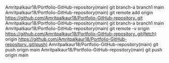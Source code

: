 Amritpalkaur18/Portfolio-GitHub-repository(main)
git branch-a
branch1
main
Amritpalkaur18/Portfolio-GitHub-repository(main)
git remote add origin https://github.com/Amritpalkaur18/Portfolio-GitHub-repository..git
Amritpalkaur18/Portfolio-GitHub-repository(main)
git branch-a
branch1
main
Amritpalkaur18/Portfolio-GitHub-repository(main)
git remote -v
origin https://github.com/Amritpalkaur18/Portfolio-GitHub-repository..git(fetch)
origin https://github.com/Amritpalkaur18/Portfolio-GitHub-repository..git(push)
Amritpalkaur18/Portfolio-GitHub-repository(main)
git push origin main
Amritpalkaur18/Portfolio-GitHub-repository(main)
git push origin main








